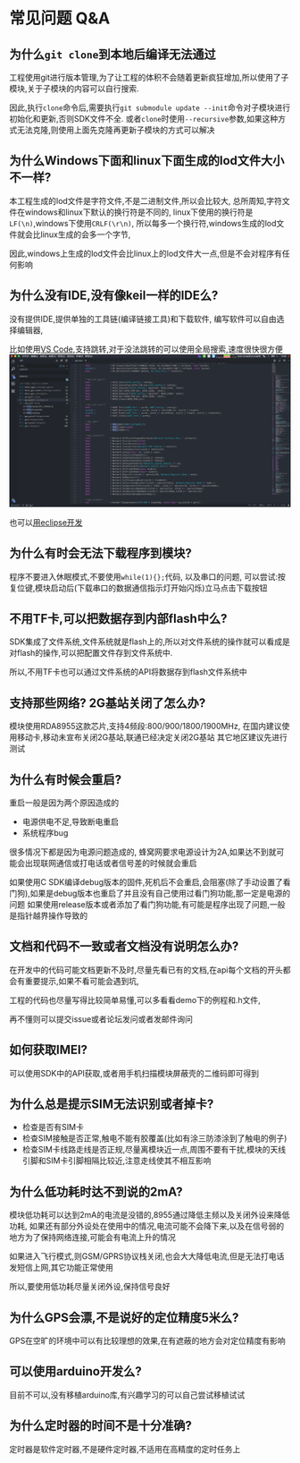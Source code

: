 常见问题 Q&A
=====


## 为什么`git clone`到本地后编译无法通过

工程使用git进行版本管理,为了让工程的体积不会随着更新疯狂增加,所以使用了子模块,关于子模块的内容可以自行搜索.

因此,执行`clone`命令后,需要执行`git submodule update --init`命令对子模块进行初始化和更新,否则SDK文件不全.
或者`clone`时使用`--recursive`参数,如果这种方式无法克隆,则使用上面先克隆再更新子模块的方式可以解决


## 为什么Windows下面和linux下面生成的lod文件大小不一样?

本工程生成的lod文件是字符文件,不是二进制文件,所以会比较大,
总所周知,字符文件在windows和linux下默认的换行符是不同的,
linux下使用的换行符是`LF(\n)`,windows下使用`CRLF(\r\n)`,
所以每多一个换行符,windows生成的lod文件就会比linux生成的会多一个字节,

因此,windows上生成的lod文件会比linux上的lod文件大一点,但是不会对程序有任何影响


## 为什么没有IDE,没有像keil一样的IDE么?

没有提供IDE,提供单独的工具链(编译链接工具)和下载软件,
编写软件可以自由选择编辑器,

比如使用[VS Code](https://code.visualstudio.com/),支持跳转,对于没法跳转的可以使用全局搜索,速度很快很方便
![](../assets/vscode.png)

也可以[用eclipse开发](https://github.com/Ai-Thinker-Open/GPRS_C_SDK/issues/202)

## 为什么有时会无法下载程序到模块?

程序不要进入休眠模式,不要使用`while(1){};`代码,
以及串口的问题,
可以尝试:按复位键,模块启动后(下载串口的数据通信指示灯开始闪烁)立马点击下载按钮

## 不用TF卡,可以把数据存到内部flash中么?

SDK集成了文件系统,文件系统就是flash上的,所以对文件系统的操作就可以看成是对flash的操作,可以把配置文件存到文件系统中.

所以,不用TF卡也可以通过文件系统的API将数据存到flash文件系统中


## 支持那些网络? 2G基站关闭了怎么办?

模块使用RDA8955这款芯片,支持4频段:800/900/1800/1900MHz,
在国内建议使用移动卡,移动未宣布关闭2G基站,联通已经决定关闭2G基站
其它地区建议先进行测试


## 为什么有时候会重启?

重启一般是因为两个原因造成的
* 电源供电不足,导致断电重启
* 系统程序bug

很多情况下都是因为电源问题造成的, 蜂窝网要求电源设计为2A,如果达不到就可能会出现联网通信或打电话或者信号差的时候就会重启

如果使用C SDK编译debug版本的固件,死机后不会重启,会阻塞(除了手动设置了看门狗),如果是debug版本也重启了并且没有自己使用过看门狗功能,那一定是电源的问题
如果使用release版本或者添加了看门狗功能,有可能是程序出现了问题,一般是指针越界操作导致的


## 文档和代码不一致或者文档没有说明怎么办?

在开发中的代码可能文档更新不及时,尽量先看已有的文档,在api每个文档的开头都会有重要提示,如果不看可能会遇到坑,

工程的代码也尽量写得比较简单易懂,可以多看看demo下的例程和.h文件,

再不懂则可以提交issue或者论坛发问或者发邮件询问

## 如何获取IMEI?

可以使用SDK中的API获取,或者用手机扫描模块屏蔽壳的二维码即可得到


## 为什么总是提示SIM无法识别或者掉卡?

* 检查是否有SIM卡
* 检查SIM接触是否正常,触电不能有胶覆盖(比如有涂三防漆涂到了触电的例子)
* 检查SIM卡线路走线是否正规,尽量离模块近一点,周围不要有干扰,模块的天线引脚和SIM卡引脚相隔比较近,注意走线使其不相互影响

## 为什么低功耗时达不到说的2mA?

模块低功耗可以达到2mA的电流是没错的,8955通过降低主频以及关闭外设来降低功耗,
如果还有部分外设处在使用中的情况,电流可能不会降下来,以及在信号弱的地方为了保持网络连接,可能会有电流上升的情况

如果进入飞行模式,则GSM/GPRS协议栈关闭,也会大大降低电流,但是无法打电话发短信上网,其它功能正常使用

所以,要使用低功耗尽量关闭外设,保持信号良好




## 为什么GPS会漂,不是说好的定位精度5米么?

GPS在空旷的环境中可以有比较理想的效果,在有遮蔽的地方会对定位精度有影响


## 可以使用arduino开发么?

目前不可以,没有移植arduino库,有兴趣学习的可以自己尝试移植试试


## 为什么定时器的时间不是十分准确?

定时器是软件定时器,不是硬件定时器,不适用在高精度的定时任务上


